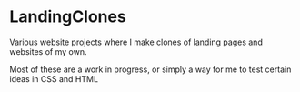 # LandingClones
<p>Various website projects where I make clones of landing pages and websites of my own.</p>
<p>Most of these are a work in progress, or simply a way for me to test certain ideas in CSS and HTML</p>
